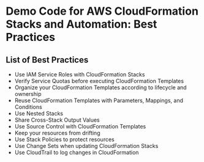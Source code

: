 # Demo Code for AWS CloudFormation Stacks and Automation: Best Practices

## List of Best Practices

- Use IAM Service Roles with CloudFormation Stacks
- Verify Service Quotas before executing CloudFormation Templates
- Organize your CloudFormation Templates according to lifecycle and ownership
- Reuse CloudFormation Templates with Parameters, Mappings, and Conditions
- Use Nested Stacks
- Share Cross-Stack Output Values
- Use Source Control with CloudFormation Templates
- Keep your resources from drifting
- Use Stack Policies to protect resources
- Use Change Sets when updating CloudFormation Stacks
- Use CloudTrail to log changes in CloudFormation